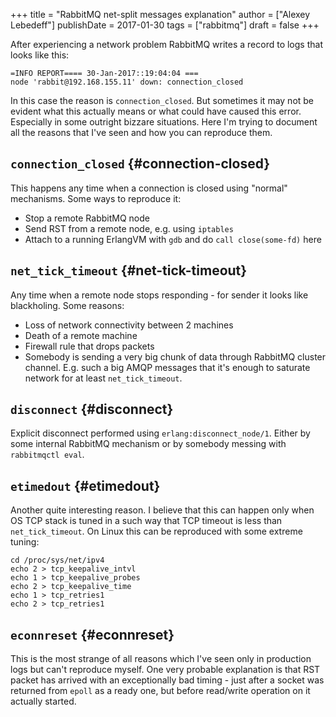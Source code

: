 +++
title = "RabbitMQ net-split messages explanation"
author = ["Alexey Lebedeff"]
publishDate = 2017-01-30
tags = ["rabbitmq"]
draft = false
+++

After experiencing a network problem RabbitMQ writes a record to
logs that looks like this:

```text
=INFO REPORT==== 30-Jan-2017::19:04:04 ===
node 'rabbit@192.168.155.11' down: connection_closed
```

<!--more-->

In this case the reason is `connection_closed`. But sometimes it
may not be evident what this actually means or what could have
caused this error. Especially in some outright bizzare situations.
Here I'm trying to document all the reasons that I've seen and how
you can reproduce them.


## `connection_closed` {#connection-closed}

This happens any time when a connection is closed using "normal"
mechanisms. Some ways to reproduce it:

-   Stop a remote RabbitMQ node
-   Send RST from a remote node, e.g. using `iptables`
-   Attach to a running ErlangVM with `gdb` and do `call
           close(some-fd)` here


## `net_tick_timeout` {#net-tick-timeout}

Any time when a remote node stops responding - for sender it looks
like blackholing. Some reasons:

-   Loss of network connectivity between 2 machines
-   Death of a remote machine
-   Firewall rule that drops packets
-   Somebody is sending a very big chunk of data through RabbitMQ
    cluster channel. E.g. such a big AMQP messages that it's enough
    to saturate network for at least `net_tick_timeout`.


## `disconnect` {#disconnect}

Explicit disconnect performed using
`erlang:disconnect_node/1`. Either by some internal RabbitMQ
mechanism or by somebody messing with `rabbitmqctl eval`.


## `etimedout` {#etimedout}

Another quite interesting reason. I believe that this can happen
only when OS TCP stack is tuned in a such way that TCP timeout is
less than `net_tick_timeout`. On Linux this can be reproduced with
some extreme tuning:

```text
cd /proc/sys/net/ipv4
echo 2 > tcp_keepalive_intvl
echo 1 > tcp_keepalive_probes
echo 2 > tcp_keepalive_time
echo 1 > tcp_retries1
echo 2 > tcp_retries1
```


## `econnreset` {#econnreset}

This is the most strange of all reasons which I've seen only in
production logs but can't reproduce myself. One very probable
explanation is that RST packet has arrived with an exceptionally
bad timing - just after a socket was returned from `epoll` as a
ready one, but before read/write operation on it actually started.
